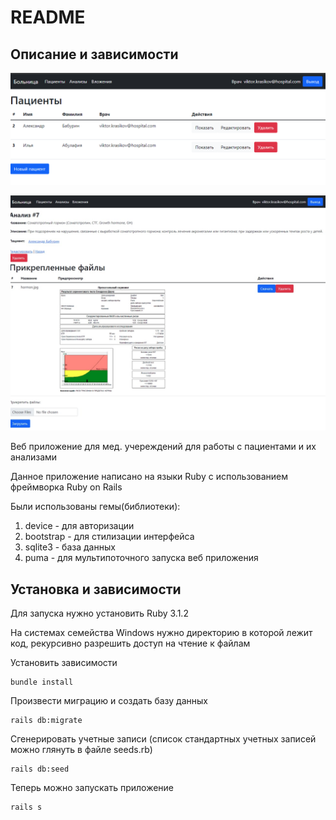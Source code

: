 # README

## Описание и зависимости

![Список пациентов](/screenshots/patients.png "Пациенты")

![Список анализов](/screenshots/analysis.jpg "Анализы")

Веб приложение для мед. учереждений для работы с пациентами и их анализами

Данное приложение написано на языки Ruby с использованием фреймворка Ruby on Rails

Были использованы гемы(библиотеки):

1. device - для авторизации
2. bootstrap - для стилизации интерфейса
3. sqlite3 - база данных
4. puma - для мультипоточного запуска веб приложения


## Установка и зависимости

Для запуска нужно установить Ruby 3.1.2

На системах семейства Windows нужно директорию в которой лежит код, рекурсивно разрешить доступ на чтение к файлам

Установить зависимости

```
bundle install
```
Произвести миграцию и создать базу данных

```
rails db:migrate
```
Сгенерировать учетные записи (список стандартных учетных записей можно глянуть в файле seeds.rb)

```
rails db:seed
```

Теперь можно запускать приложение

```
rails s
```
